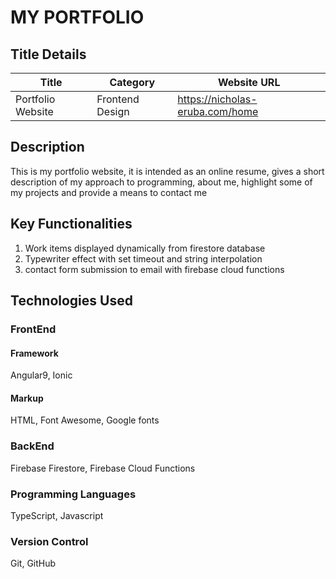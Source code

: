 <!-- Heading -->
# MY PORTFOLIO

<!-- title details -->
## Title Details
| Title             | Category        | Website URL                     |
| ----------------- | --------------  |---------------------------------|
| Portfolio Website | Frontend Design | https://nicholas-eruba.com/home |

## Description
This is my portfolio website, it is intended as an online resume, gives a short description of my approach to programming, about me, highlight some of my projects and provide a means to contact me

## Key Functionalities
1. Work items displayed dynamically from firestore database
1. Typewriter effect with set timeout and string interpolation
1. contact form submission to email with firebase cloud functions


## Technologies Used
### **FrontEnd**
#### Framework
Angular9, Ionic
#### Markup
HTML, Font Awesome, Google fonts

### **BackEnd**
Firebase Firestore, Firebase Cloud Functions

### **Programming Languages**
TypeScript, Javascript

### **Version Control**
Git, GitHub